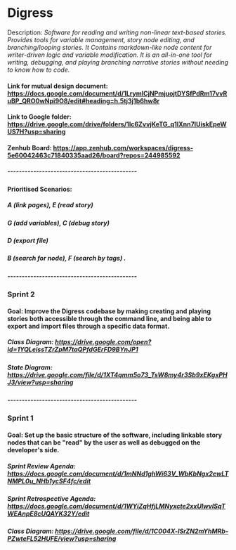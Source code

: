 # Digress  
Description: *Software for reading and writing non-linear text-based stories. Provides tools for variable management, story node editing, and branching/looping stories. It Contains markdown-like node content for writer-driven logic and variable modification. It is an all-in-one tool for writing, debugging, and playing branching narrative stories without needing to know how to code.*
#### Link for mutual design document: https://docs.google.com/document/d/1LrymlCjNPmjuojtDYSfPdRm17vvRuBP_QRO0wNpi9O8/edit#heading=h.5tj3j1b6hw8r
#### Link to Google folder: https://drive.google.com/drive/folders/1lc6ZvvjKeTG_q1lXnn7IUiskEpeWUS7H?usp=sharing
#### Zenhub Board: https://app.zenhub.com/workspaces/digress-5e60042463c71840335aad26/board?repos=244985592
##### ---------------------------------------------
#### Prioritised Scenarios: 
##### A (link pages), E (read story)
##### G (add variables), C (debug story)
##### D (export file)
##### B (search for node), F (search by tags)  .
##### ---------------------------------------------
### Sprint 2

#### Goal: Improve the Digress codebase by making creating and playing stories both accessible through the command line, and being able to export and import files through a specific data format.
##### Class Diagram: https://drive.google.com/open?id=1YQLeissTZrZpM7taQPfdGErFD9BYnJP1
##### State Diagram: https://drive.google.com/file/d/1XT4qmm5o73_TsW8my4r3Sb9xEKgxPHJ3/view?usp=sharing
##### ---------------------------------------------
### Sprint 1

#### Goal: Set up the basic structure of the software, including linkable story nodes that can be "read" by the user as well as debugged on the developer's side.
##### Sprint Review Agenda: https://docs.google.com/document/d/1mNNd1ghWi63V_WbKbNgx2ewLTNMPL0u_NHb1ycSF4fc/edit
##### Sprint Retrospective Agenda: https://docs.google.com/document/d/1WYiZqHfjLMNyxcte2xxUlwvlSqTWEAnpE8cUQAYK32Y/edit
##### Class Diagram: https://drive.google.com/file/d/1C004X-lSrZN2mYhMRb-PZwteFL52HUFE/view?usp=sharing

